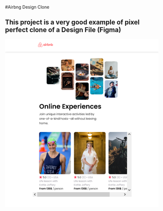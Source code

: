 #Airbng Design Clone

## This project is a very good example of pixel perfect clone of a Design File (Figma)

![Project-Preview](./Preview.png)

